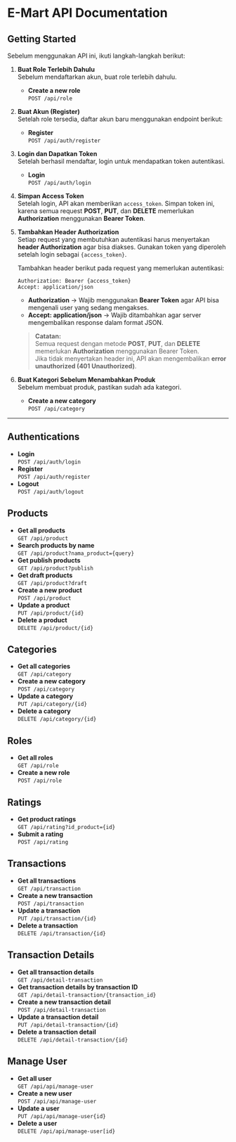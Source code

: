 # E-Mart API Documentation

## Getting Started

Sebelum menggunakan API ini, ikuti langkah-langkah berikut:

1. **Buat Role Terlebih Dahulu**  
   Sebelum mendaftarkan akun, buat role terlebih dahulu.  
   - **Create a new role**  
     `POST /api/role`  

2. **Buat Akun (Register)**  
   Setelah role tersedia, daftar akun baru menggunakan endpoint berikut:  
   - **Register**  
     `POST /api/auth/register`  

3. **Login dan Dapatkan Token**  
   Setelah berhasil mendaftar, login untuk mendapatkan token autentikasi.  
   - **Login**  
     `POST /api/auth/login`  

4. **Simpan Access Token**  
   Setelah login, API akan memberikan `access_token`. Simpan token ini, karena semua request **POST**, **PUT**, dan **DELETE** memerlukan **Authorization** menggunakan **Bearer Token**.  

5. **Tambahkan Header Authorization**  
   Setiap request yang membutuhkan autentikasi harus menyertakan **header Authorization** agar bisa diakses. Gunakan token yang diperoleh setelah login sebagai `{access_token}`.  
   
   Tambahkan header berikut pada request yang memerlukan autentikasi:  
   ```
   Authorization: Bearer {access_token}
   Accept: application/json
   ```
   - **Authorization** → Wajib menggunakan **Bearer Token** agar API bisa mengenali user yang sedang mengakses.  
   - **Accept: application/json** → Wajib ditambahkan agar server mengembalikan response dalam format JSON.  
   
   > **Catatan:**  
   > Semua request dengan metode **POST**, **PUT**, dan **DELETE** memerlukan **Authorization** menggunakan Bearer Token.  
   > Jika tidak menyertakan header ini, API akan mengembalikan **error unauthorized (401 Unauthorized)**.

6. **Buat Kategori Sebelum Menambahkan Produk**  
   Sebelum membuat produk, pastikan sudah ada kategori.  
   - **Create a new category**  
     `POST /api/category`  

---

## Authentications
- **Login**  
  `POST /api/auth/login`  
- **Register**  
  `POST /api/auth/register`
- **Logout**  
  `POST /api/auth/logout`  

## Products
- **Get all products**  
  `GET /api/product`  
- **Search products by name**  
  `GET /api/product?nama_product={query}`
- **Get publish products**  
  `GET /api/product?publish`
- **Get draft products**  
  `GET /api/product?draft`   
- **Create a new product**  
  `POST /api/product`  
- **Update a product**  
  `PUT /api/product/{id}`  
- **Delete a product**  
  `DELETE /api/product/{id}`  

## Categories
- **Get all categories**  
  `GET /api/category`  
- **Create a new category**  
  `POST /api/category`  
- **Update a category**  
  `PUT /api/category/{id}`  
- **Delete a category**  
  `DELETE /api/category/{id}`  

## Roles
- **Get all roles**  
  `GET /api/role`  
- **Create a new role**  
  `POST /api/role`  

## Ratings
- **Get product ratings**  
  `GET /api/rating?id_product={id}`  
- **Submit a rating**  
  `POST /api/rating`  

## Transactions
- **Get all transactions**  
  `GET /api/transaction`  
- **Create a new transaction**  
  `POST /api/transaction`  
- **Update a transaction**  
  `PUT /api/transaction/{id}`  
- **Delete a transaction**  
  `DELETE /api/transaction/{id}`  

## Transaction Details
- **Get all transaction details**  
  `GET /api/detail-transaction`  
- **Get transaction details by transaction ID**  
  `GET /api/detail-transaction/{transaction_id}`  
- **Create a new transaction detail**  
  `POST /api/detail-transaction`  
- **Update a transaction detail**  
  `PUT /api/detail-transaction/{id}`  
- **Delete a transaction detail**  
  `DELETE /api/detail-transaction/{id}`
  
## Manage User
- **Get all user**  
  `GET /api/api/manage-user`  
- **Create a new user**  
  `POST /api/api/manage-user`  
- **Update a user**  
  `PUT /api/api/manage-user{id}`  
- **Delete a user**  
  `DELETE /api/api/manage-user[id}`

